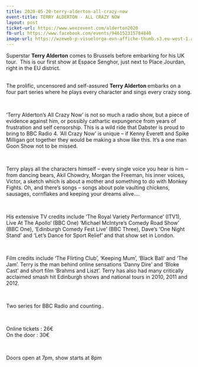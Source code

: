 ```yaml
---
title: 2020-05-20-terry-alderton-all-crazy-now
event-title: TERRY ALDERTON - ALL CRAZY NOW
layout: post
ticket-url: https://www.weezevent.com/alderton2020
fb-url: https://www.facebook.com/events/946152315784840
image-url: https://wzeweb-p-visuelorga-evn-affiche-thumb.s3.eu-west-1.amazonaws.com/affiche_572917.thumb53700.1574929512.jpg
---
```

<div><div class="_1mf _1mj"><span><span>Superstar <strong>Terry Alderton</strong> comes to Brussels before embarking for his UK tour.&nbsp; This is our first show at Espace Senghor, just next to Place Jourdan, right in the EU district.</span></span></div></div><div><div class="_1mf _1mj">&nbsp;</div><div class="_1mf _1mj"><p>The prolific, uncensored and self-assured <strong>Terry Alderton </strong>embarks on a four part series where he plays every character and sings every crazy song.</p><p>&nbsp;</p><p>‘Terry Alderton’s All Crazy Now’ is not so much a radio show, but a piece of evidence against him, or possibly cathartic expungence from years of frustration and self censorship. This is a wild ride that Dabster is proud to bring to BBC Radio 4. ‘All Crazy Now’ is unique – if Kenny Everett and Spike Milligan got together they would be making a show like this. It’s a one man Goon Show not to be missed.</p><p>&nbsp;</p><p>Terry plays all the characters himself – every single voice you hear is him – from dancing bears, Akil Chowdry, Morgan the Freeman, his inner voices, Victor, a sketch which is about a mother and something to do with Monkey Fights. Oh, and there’s songs – songs about pole vaulting chickens, sausages, cornflakes and keeping your dreams alive….</p><p>&nbsp;</p><p>His extensive TV credits include ‘The Royal Variety Performance’ (ITV1), Live At The Apollo‘ (BBC One) ‘Michael McIntyre’s Comedy Road Show’ (BBC One), ‘Edinburgh Comedy Fest Live’ (BBC Three), Dave’s ‘One Night Stand’ and ‘Let’s Dance for Sport Relief’ and that show set in London.</p><p>&nbsp;</p><p>Film credits include ‘The Flirting Club’, ‘Keeping Mum’, ‘Black Ball’ and ‘The Jam’. Terry is the man behind online sensations ‘Danny Dire’ and ‘Bloke Cast’ and short film ‘Brahms and Liszt’. Terry has also had many critically acclaimed smash hit Edinburgh shows and national tours in 2010, 2011 and 2012.</p><p>&nbsp;</p><p>Two series for BBC Radio and counting..</p><p>&nbsp;</p></div></div><p><span>Online tickets : 26€<br>On the door : 30€</span></p><p>&nbsp;</p><p><span>Doors open at 7pm, show starts at 8pm</span></p><p>&nbsp;</p>